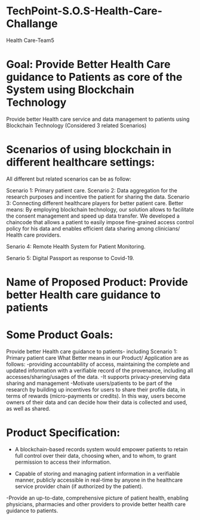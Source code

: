 # TechPoint-S.O.S-Health-Care-Challange
Health Care-Team5
# Goal: Provide Better Health Care guidance to Patients as core of the System using Blockchain Technology
Provide better Health care service and data management to patients using Blockchain Technology 
(Considered 3 related Scenarios)

# Scenarios of using blockchain in different healthcare settings: 

All different but related scenarios can be as follow:

Scenario 1: Primary patient care. 
Scenario 2: Data aggregation for the research purposes and incentive the patient for sharing the data.
Scenario 3: Connecting different healthcare players for better patient care.
Better means: By employing blockchain technology, our solution allows to facilitate the consent management and speed up data transfer. We developed a chaincode that allows a patient to easily impose fine-grained access control policy for his data and enables efficient data sharing among clinicians/ Health care providers.

Senario 4: Remote Health System for Patient Monitoring.

Senario 5: Digital Passport as response to Covid-19.

# Name of Proposed Product:  Provide better Health care guidance to patients

# Some Product Goals:
Provide better Health care guidance to patients- including Scenario 1: Primary patient care
What Better means in our Product/ Application are as follows:
-providing accountability of access, maintaining the complete and updated information with a verifiable record of the provenance, including all accesses/sharing/usages of the data.
-It supports privacy-preserving data sharing and management
-Motivate users/patients to be part of the research by building up incentives for users to share their profile data, in terms of rewards (micro-payments or credits). In this way, users become owners of their data and can decide how their data is collected and used, as well as shared.

# Product Specification:

- A blockchain-based records system would empower patients to retain full control over their data, choosing when, and to whom, to grant permission to access their information.

- Capable of storing and managing patient information in a verifiable manner, publicly accessible in real-time by anyone in the healthcare service provider chain (if authorized by the patient).

-Provide an up-to-date, comprehensive picture of patient health, enabling physicians, pharmacies and other providers to provide better health care guidance to patients.

